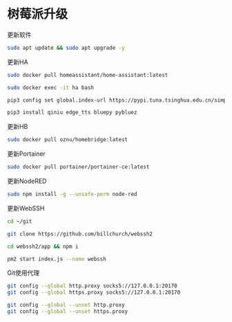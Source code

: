 # 树莓派升级

更新软件
```bash
sudo apt update && sudo apt upgrade -y
```
更新HA
```bash
sudo docker pull homeassistant/home-assistant:latest
```
```bash
sudo docker exec -it ha bash

pip3 config set global.index-url https://pypi.tuna.tsinghua.edu.cn/simple

pip3 install qiniu edge_tts bluepy pybluez
```
更新HB
```bash
sudo docker pull oznu/homebridge:latest
```
更新Portainer
```bash
sudo docker pull portainer/portainer-ce:latest
```
更新NodeRED
```bash
sudo npm install -g --unsafe-perm node-red
```
更新WebSSH
```bash
cd ~/git

git clone https://github.com/billchurch/webssh2

cd webssh2/app && npm i

pm2 start index.js --name webssh
```

Git使用代理
```bash
git config --global http.proxy socks5://127.0.0.1:20170
git config --global https.proxy socks5://127.0.0.1:20170

git config --global --unset http.proxy
git config --global --unset https.proxy
```